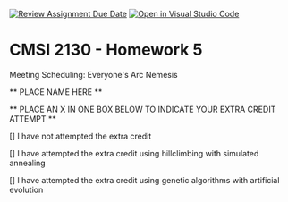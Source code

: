 [![Review Assignment Due Date](https://classroom.github.com/assets/deadline-readme-button-24ddc0f5d75046c5622901739e7c5dd533143b0c8e959d652212380cedb1ea36.svg)](https://classroom.github.com/a/WJATFrTL)
[![Open in Visual Studio Code](https://classroom.github.com/assets/open-in-vscode-718a45dd9cf7e7f842a935f5ebbe5719a5e09af4491e668f4dbf3b35d5cca122.svg)](https://classroom.github.com/online_ide?assignment_repo_id=13194891&assignment_repo_type=AssignmentRepo)
# CMSI 2130 - Homework 5
Meeting Scheduling: Everyone's Arc Nemesis

** PLACE NAME HERE **

** PLACE AN X IN ONE BOX BELOW TO INDICATE YOUR EXTRA CREDIT ATTEMPT **

[] I have not attempted the extra credit

[] I have attempted the extra credit using hillclimbing with simulated annealing

[] I have attempted the extra credit using genetic algorithms with artificial evolution